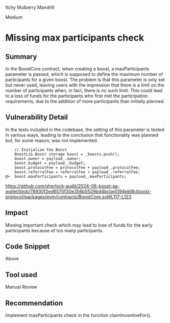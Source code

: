 Itchy Mulberry Mandrill

Medium

# Missing max participants check

## Summary

In the BoostCore contract, when creating a boost, a maxParticipants parameter is passed, which is supposed to define the maximum number of participants for a given boost. The problem is that this parameter is only set but never used, leaving users with the impression that there is a limit on the number of participants when, in fact, there is no such limit. This could lead to a loss of funds for the participants who first met the participation requirements, due to the addition of more participants than initially planned.

## Vulnerability Detail

In the tests included in the codebase, the setting of this parameter is tested in various ways, leading to the conclusion that functionality was planned but, for some reason, was not implemented.

```solidity
    // Initialize the Boost
    BoostLib.Boost storage boost = _boosts.push();
    boost.owner = payload_.owner;
    boost.budget = payload_.budget;
    boost.protocolFee = protocolFee + payload_.protocolFee;
    boost.referralFee = referralFee + payload_.referralFee;
@>  boost.maxParticipants = payload_.maxParticipants;
```
https://github.com/sherlock-audit/2024-06-boost-aa-wallet/blob/78930f2ed6570f30e356b5529bd4bcbe5194eb8b/boost-protocol/packages/evm/contracts/BoostCore.sol#L117-L123

## Impact

Missing important check which may lead to lose of funds for the early participants because of too many participants.

## Code Snippet

Above

## Tool used

Manual Review

## Recommendation

Implement maxParticipants check in the function claimIncentiveFor().